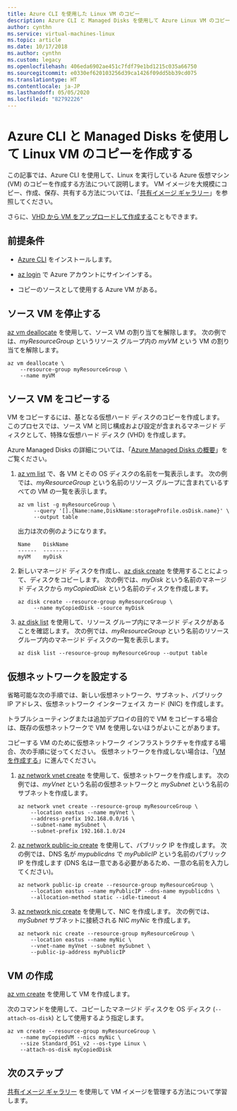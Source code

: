 ```yaml
---
title: Azure CLI を使用した Linux VM のコピー
description: Azure CLI と Managed Disks を使用して Azure Linux VM のコピーを作成する方法について説明します。
author: cynthn
ms.service: virtual-machines-linux
ms.topic: article
ms.date: 10/17/2018
ms.author: cynthn
ms.custom: legacy
ms.openlocfilehash: 406eda6902ae451c7fdf79e1bd1215c035a66750
ms.sourcegitcommit: e0330ef620103256d39ca1426f09dd5bb39cd075
ms.translationtype: HT
ms.contentlocale: ja-JP
ms.lasthandoff: 05/05/2020
ms.locfileid: "82792226"
---
```

# <a name="create-a-copy-of-a-linux-vm-by-using-azure-cli-and-managed-disks"></a>Azure CLI と Managed Disks を使用して Linux VM のコピーを作成する

この記事では、Azure CLI を使用して、Linux を実行している Azure 仮想マシン (VM) のコピーを作成する方法について説明します。 VM イメージを大規模にコピー、作成、保存、共有する方法については、「[共有イメージ ギャラリー](shared-images.md)」を参照してください。

さらに、[VHD から VM をアップロードして作成する](upload-vhd.md?toc=%2fazure%2fvirtual-machines%2flinux%2ftoc.json)こともできます。

## <a name="prerequisites"></a>前提条件

-   [Azure CLI](/cli/azure/install-az-cli2) をインストールします。

-   [az login](/cli/azure/reference-index#az-login) で Azure アカウントにサインインする。

-   コピーのソースとして使用する Azure VM がある。

## <a name="stop-the-source-vm"></a>ソース VM を停止する

[az vm deallocate](/cli/azure/vm#az-vm-deallocate) を使用して、ソース VM の割り当てを解除します。
次の例では、*myResourceGroup* というリソース グループ内の *myVM* という VM の割り当てを解除します。

```azurecli
az vm deallocate \
    --resource-group myResourceGroup \
    --name myVM
```

## <a name="copy-the-source-vm"></a>ソース VM をコピーする

VM をコピーするには、基となる仮想ハード ディスクのコピーを作成します。 このプロセスでは、ソース VM と同じ構成および設定が含まれるマネージド ディスクとして、特殊な仮想ハード ディスク (VHD) を作成します。

Azure Managed Disks の詳細については、「[Azure Managed Disks の概要](../windows/managed-disks-overview.md)」をご覧ください。 

1.  [az vm list](/cli/azure/vm#az-vm-list) で、各 VM とその OS ディスクの名前を一覧表示します。 次の例では、*myResourceGroup* という名前のリソース グループに含まれているすべての VM の一覧を表示します。
    
    ```azurecli
    az vm list -g myResourceGroup \
         --query '[].{Name:name,DiskName:storageProfile.osDisk.name}' \
         --output table
    ```

    出力は次の例のようになります。

    ```azurecli
    Name    DiskName
    ------  --------
    myVM    myDisk
    ```

1.  新しいマネージド ディスクを作成し、[az disk create](/cli/azure/disk#az-disk-create) を使用することによって、ディスクをコピーします。 次の例では、*myDisk* という名前のマネージド ディスクから *myCopiedDisk* という名前のディスクを作成します。

    ```azurecli
    az disk create --resource-group myResourceGroup \
         --name myCopiedDisk --source myDisk
    ``` 

1.  [az disk list](/cli/azure/disk#az-disk-list) を使用して、リソース グループ内にマネージド ディスクがあることを確認します。 次の例では、*myResourceGroup* という名前のリソース グループ内のマネージド ディスクの一覧を表示します。

    ```azurecli
    az disk list --resource-group myResourceGroup --output table
    ```


## <a name="set-up-a-virtual-network"></a>仮想ネットワークを設定する

省略可能な次の手順では、新しい仮想ネットワーク、サブネット、パブリック IP アドレス、仮想ネットワーク インターフェイス カード (NIC) を作成します。

トラブルシューティングまたは追加デプロイの目的で VM をコピーする場合は、既存の仮想ネットワークで VM を使用しないほうがよいことがあります。

コピーする VM のために仮想ネットワーク インフラストラクチャを作成する場合、次の手順に従ってください。 仮想ネットワークを作成しない場合は、「[VM を作成する](#create-a-vm)」に進んでください。

1.  [az network vnet create](/cli/azure/network/vnet#az-network-vnet-create) を使用して、仮想ネットワークを作成します。 次の例では、*myVnet* という名前の仮想ネットワークと *mySubnet* という名前のサブネットを作成します。

    ```azurecli
    az network vnet create --resource-group myResourceGroup \
        --location eastus --name myVnet \
        --address-prefix 192.168.0.0/16 \
        --subnet-name mySubnet \
        --subnet-prefix 192.168.1.0/24
    ```

1.  [az network public-ip create](/cli/azure/network/public-ip#az-network-public-ip-create) を使用して、パブリック IP を作成します。 次の例では、DNS 名が *mypublicdns* で *myPublicIP* という名前のパブリック IP を作成します (DNS 名は一意である必要があるため、一意の名前を入力してください)。

    ```azurecli
    az network public-ip create --resource-group myResourceGroup \
        --location eastus --name myPublicIP --dns-name mypublicdns \
        --allocation-method static --idle-timeout 4
    ```

1.  [az network nic create](/cli/azure/network/nic#az-network-nic-create) を使用して、NIC を作成します。
    次の例では、*mySubnet* サブネットに接続される NIC *myNic* を作成します。

    ```azurecli
    az network nic create --resource-group myResourceGroup \
        --location eastus --name myNic \
        --vnet-name myVnet --subnet mySubnet \
        --public-ip-address myPublicIP
    ```

## <a name="create-a-vm"></a>VM の作成

[az vm create](/cli/azure/vm#az-vm-create) を使用して VM を作成します。

次のコマンドを使用して、コピーしたマネージド ディスクを OS ディスク (`--attach-os-disk`) として使用するよう指定します。

```azurecli
az vm create --resource-group myResourceGroup \
    --name myCopiedVM --nics myNic \
    --size Standard_DS1_v2 --os-type Linux \
    --attach-os-disk myCopiedDisk
```

## <a name="next-steps"></a>次のステップ

[共有イメージ ギャラリー](shared-images.md) を使用して VM イメージを管理する方法について学習します。
